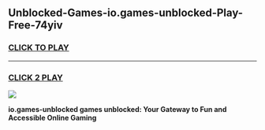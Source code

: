 
## Unblocked-Games-io.games-unblocked-Play-Free-74yiv
<h3>
<a href="https://premium76.site?title=io.games-unblocked&ref=18A1">CLICK TO PLAY</a></h3>
<hr>

<h3>
<a href="https://premium76.site?title=io.games-unblocked&ref=18A1">CLICK 2 PLAY</a>
  
</h3>

<a href="https://premium76.site?title=io.games-unblocked&ref=18A1"><img src="https://clearcache.store/games.png"></a>


**io.games-unblocked games unblocked: Your Gateway to Fun and Accessible Online Gaming**
